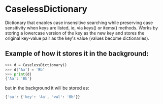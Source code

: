 # CaselessDictionary
Dictionary that enables case insensitive searching while preserving case sensitivity 
when keys are listed, ie, via keys() or items() methods. 
Works by storing a lowercase version of the key as the new key and stores the original key-value 
pair as the key's value (values become dictionaries).

## Example of how it stores it in the background:
```python
>>> d = CaselessDictionary()
>>> d['Aa'] = 'Bb'
>>> print(d)
{'Aa': 'Bb'}
```
but in the background it will be stored as:
```python
{'aa': {'key': 'Aa', 'val': 'Bb'}}
